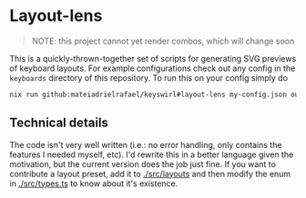 # Layout-lens

> NOTE: this project cannot yet render combos, which will change soon

This is a quickly-thrown-together set of scripts for generating SVG previews of keyboard layouts. For example configurations check out any config in the `keyboards` directory of this repository. To run this on your config simply do

```sh
nix run github:mateiadrielrafael/keyswirl#layout-lens my-config.json out.svg
```

## Technical details

The code isn't very well written (i.e.: no error handling, only contains the features I needed myself, etc). I'd rewrite this in a better language given the motivation, but the current version does the job just fine. If you want to contribute a layout preset, add it to [./src/layouts](./src/layouts) and then modify the enum in [./src/types.ts](./src/types.ts) to know about it's existence.
